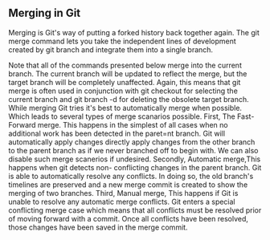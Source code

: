 ## Merging in Git

Merging is Git's way of putting a forked history back together again. The git merge command lets you take the independent lines of development created by git branch and integrate them into a single branch.

Note that all of the commands presented below merge into the current branch. The current branch will be updated to reflect the merge, but the target branch will be completely unaffected. Again, this means that git merge is often used in conjunction with git checkout for selecting the current branch and git branch -d for deleting the obsolete target branch. While merging Git tries it's best to automatically merge when possible. Which leads to several types of merge scanarios possible. First, The Fast-Forward merge. This happens in the simplest of all cases when no additional work has been detected in the paret=nt branch. Git will automatically apply changes directly apply changes from the other branch to the parent branch as if we never branched off to begin with. We can also disable such merge scanerios if undesired. Secondly, Automatic merge,This happens when git detects non- conflicting changes in the parent branch. Git is able to automatically resolve any conflicts. In doing so, the old branch's timelines are preserved and a new merge commit is created to show the merging of two branches. Third, Manual merge, This happens if Git is unable to resolve any automatic merge conflicts. Git enters a special conflicting merge case which means that all conflicts must be resolved prior of moving forward with a commit. Once all conflicts have been resolved, those changes have been saved in the merge commit.